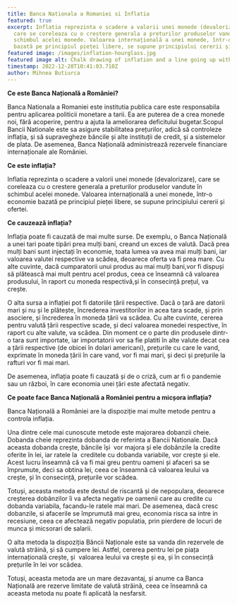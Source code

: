 ```yaml
---
title: Banca Nationala a Romaniei si Inflatia
featured: true
excerpt: Inflatia reprezinta o scadere a valorii unei monede (devalorizare),
  care se coreleaza cu o crestere generala a preturilor produselor vandute în
  schimbul acelei monede. Valoarea internațională a unei monede, într-o economie
  bazată pe principiul pieței libere, se supune principiului cererii și ofertei.
featured image: /images/inflation-hourglass.jpg
featured image alt: Chalk drawing of inflation and a line going up with dollar signs under it
timestamp: 2022-12-28T10:41:03.710Z
author: Mihnea Butiurca
---
```

**Ce este Banca Națională a României?**

Banca Nationala a Romaniei este institutia publica care este responsabila pentru aplicarea politicii monetare a tarii. Ea are puterea de a crea monede noi, fără acoperire, pentru a ajuta la ameliorarea deficitului bugetar.Scopul Bancii Nationale este sa asigure stabilitatea prețurilor, adică să controleze inflația, și să supravegheze băncile și alte instituții de credit, și a sistemelor de plata. De asemenea, Banca Națională administrează rezervele financiare internaționale ale României.



**Ce este inflația?**

Inflatia reprezinta o scadere a valorii unei monede (devalorizare), care se coreleaza cu o crestere generala a preturilor produselor vandute în schimbul acelei monede. Valoarea internațională a unei monede, într-o economie bazată pe principiul pieței libere, se supune principiului cererii și ofertei.



**Ce cauzează inflația?**



Inflația poate fi cauzată de mai multe surse. De exemplu, o Banca Națională a unei tari poate tipări prea mulți bani, creand un exces de valută. Dacă prea mulți bani sunt injectați în economie, toata lumea va avea mai mulți bani, iar valoarea valutei respective va scădea, deoarece oferta va fi prea mare. Cu alte cuvinte, dacă cumparatorii unui produs au mai mulți bani,vor fi dispuși să plătească mai mult pentru acel produs, ceea ce înseamnă că valoarea produsului, în raport cu moneda respectivă,și în consecință prețul, va crește.

O alta sursa a inflației pot fi datoriile țării respective. Dacă o țară are datorii mari și nu și le plătește, încrederea investitorilor in acea tara scade, și prin asociere, și încrederea în moneda țării va scădea. Cu alte cuvinte, cererea pentru valută țării respective scade, și deci valoarea monedei respective, în raport cu alte valute, va scădea. Din moment ce o parte din produsele dintr-o tara sunt importate, iar importatorii vor sa fie platiti în alte valute decat cea a țării respective (de obicei în dolari americani), prețurile cu care le vand, exprimate în moneda țării în care vand, vor fi mai mari, și deci și prețurile la rafturi vor fi mai mari.

De asemenea, inflația poate fi cauzată și de o criză, cum ar fi o pandemie sau un război, în care economia unei țări este afectată negativ.

**Ce poate face Banca Națională a României pentru a micșora inflația?**



Banca Națională a României are la dispoziție mai multe metode pentru a controla inflația.

Una dintre cele mai cunoscute metode este majorarea dobanzii cheie. Dobanda cheie reprezinta dobanda de referinta a Bancii Nationale. Dacă aceasta dobanda crește, băncile își  vor majora și ele dobânzile la credite oferite în lei, iar ratele la  creditele cu dobanda variabile, vor crește și ele. Acest lucru înseamnă că va fi mai greu pentru oameni și afaceri sa se împrumute, deci sa obtina lei, ceea ce înseamnă că valoarea leului va crește, și în consecință, prețurile vor scădea.

Totuși, aceasta metoda este destul de riscantă și de nepopulara, deoarece creșterea dobânzilor îi va afecta negativ pe oamenii care au credite cu dobanda variabila, facandu-le ratele mai mari. De asemenea, dacă cresc dobanzile, si afacerile se împrumută mai greu, economia risca sa intre in  recesiune, ceea ce afectează negativ populatia, prin pierdere de locuri de munca și micsorari de salarii.

O alta metoda la dispoziția Băncii Naționale este sa vanda din rezervele de valută străină, și să cumpere lei. Astfel, cererea pentru lei pe piața internațională crește, și  valoarea leului va crește și ea, și în consecință prețurile în lei vor scădea.

Totuși, aceasta metoda are un mare dezavantaj, și anume ca Banca Națională are rezerve limitate de valută străină, ceea ce înseamnă ca aceasta metoda nu poate fi aplicată la nesfarsit.